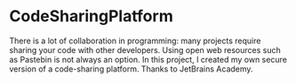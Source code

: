 # CodeSharingPlatform
There is a lot of collaboration in programming: many projects require sharing your code with other developers. Using open web resources such as Pastebin is not always an option. In this project, I created my own secure version of a code-sharing platform. Thanks to JetBrains Academy.

